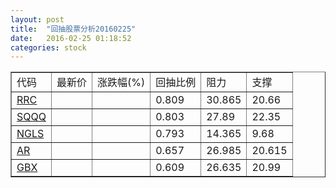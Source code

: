 ```yaml
---
layout: post
title:  "回抽股票分析20160225"
date:   2016-02-25 01:18:52
categories: stock
---
```

<script type="text/javascript">
var stockList = []
stockList.push('gb_rrc');
stockList.push('gb_sqqq');
stockList.push('gb_ngls');
stockList.push('gb_ar');
stockList.push('gb_gbx');
</script>
<table border="1">
 <tr>
 <td>代码</td>
 <td>最新价</td>
 <td>涨跌幅(%)</td>
 <td>回抽比例</td>
 <td>阻力</td>
 <td>支撑</td>
</tr>
  <tr id="rrc">
  <td><a href="http://stock.finance.sina.com.cn/usstock/quotes/RRC.html" target="_blank">RRC</a></td><td></td><td></td><td>0.809</td><td>30.865</td><td>20.66</td></tr>
  <tr id="sqqq">
  <td><a href="http://stock.finance.sina.com.cn/usstock/quotes/SQQQ.html" target="_blank">SQQQ</a></td><td></td><td></td><td>0.803</td><td>27.89</td><td>22.35</td></tr>
  <tr id="ngls">
  <td><a href="http://stock.finance.sina.com.cn/usstock/quotes/NGLS.html" target="_blank">NGLS</a></td><td></td><td></td><td>0.793</td><td>14.365</td><td>9.68</td></tr>
  <tr id="ar">
  <td><a href="http://stock.finance.sina.com.cn/usstock/quotes/AR.html" target="_blank">AR</a></td><td></td><td></td><td>0.657</td><td>26.985</td><td>20.615</td></tr>
  <tr id="gbx">
  <td><a href="http://stock.finance.sina.com.cn/usstock/quotes/GBX.html" target="_blank">GBX</a></td><td></td><td></td><td>0.609</td><td>26.635</td><td>20.99</td></tr>
</table>
